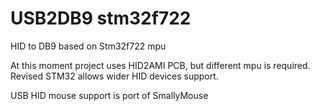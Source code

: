 # USB2DB9 stm32f722
HID to DB9 based on Stm32f722 mpu

At this moment project uses HID2AMI PCB, but different mpu is required. Revised STM32 allows wider HID devices support.

USB HID mouse support is port of SmallyMouse
